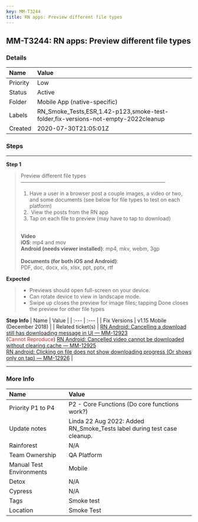 ```yaml
---
key: MM-T3244
title: RN apps: Preview different file types
---
```


## MM-T3244: RN apps: Preview different file types

### Details

| Name     | Value                                                                             |
| :------- | :-------------------------------------------------------------------------------- |
| Priority | Low                                                                               |
| Status   | Active                                                                            |
| Folder   | Mobile App (native-specific)                                                      |
| Labels   | RN_Smoke_Tests,ESR,1.42-p123,smoke-test-folder,fix-versions-not-empty-2022cleanup |
| Created  | 2020-07-30T21:05:01Z                                                              |

### Steps

<hr/>

**Step 1**

> <article>Preview different file types<br>————————————————————————————<ol><li>Have a user in a browser post a couple images, a video or two, and some documents (see below for file types to test on each platform)</li><li>&nbsp;View the posts from the RN app</li><li>Tap on each file to preview (may have to tap to download)<br><br></li></ol><strong>Video</strong><br><strong>iOS</strong>: mp4 and mov<br><strong>Android (needs viewer installed)</strong>: mp4, mkv, webm, 3gp<br><br><strong>Documents (for both iOS and Android)</strong>:<br>PDF, doc, docx, xls, xlsx, ppt, pptx, rtf</article>

**Expected**

> <article><ul><li>Previews should open full-screen on your device.</li><li>Can rotate device to view in landscape mode.</li><li>Swipe up closes the preview for image files; tapping Done closes the preview for other file types</li></ul></article>

**Step Info**
| Name | Value |
| :--- | :--- |
| Fix Versions | v1.15 Mobile (December 2018) |
| Related ticket(s) | <a href="https://mattermost.atlassian.net/browse/MM-12923">RN Android: Cancelling a download still has downloading message in UI — MM-12923</a><br>(<span style="color: rgb(184, 49, 47);">Cannot Reproduce</span>) <a href="https://mattermost.atlassian.net/browse/MM-12925">RN Android: Cancelled video cannot be downloaded without clearing cache — MM-12925</a><br><a href="https://mattermost.atlassian.net/browse/MM-12926">RN android: Clicking on file does not show downloading progress (Or shows only on tap) — MM-12926</a> |

<hr/>

### More Info

| Name                     | Value                                                                   |
| :----------------------- | :---------------------------------------------------------------------- |
| Priority P1 to P4        | P2 - Core Functions (Do core functions work?)                           |
| Update notes             | Linda 22 Aug 2022: Added RN_Smoke_Tests label during test case cleanup. |
| Rainforest               | N/A                                                                     |
| Team Ownership           | QA Platform                                                             |
| Manual Test Environments | Mobile                                                                  |
| Detox                    | N/A                                                                     |
| Cypress                  | N/A                                                                     |
| Tags                     | Smoke test                                                              |
| Location                 | Smoke Test                                                              |
